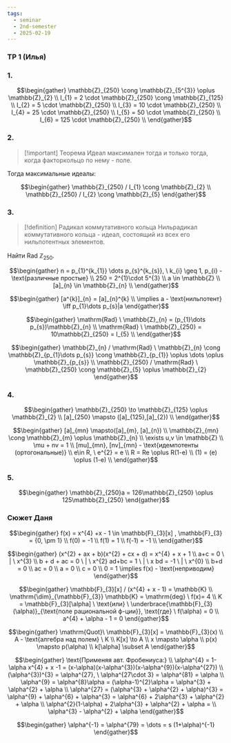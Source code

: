 ```yaml
---
tags:
  - seminar
  - 2nd-semester
  - 2025-02-19
---
```


### ТР 1 (Илья)

### 1.

$$\begin{gather}
\mathbb{Z}_{250} \cong \mathbb{Z}_{5^{3}} \oplus \mathbb{Z}_{2} \\
I_{1} = 2 \cdot \mathbb{Z}_{250} \cong  \mathbb{Z}_{125} \\
I_{2} = 5 \cdot \mathbb{Z}_{250} \\
I_{3} = 10 \cdot \mathbb{Z}_{250} \\
I_{4} = 25 \cdot \mathbb{Z}_{250} \\
I_{5} = 50 \cdot \mathbb{Z}_{250} \\
I_{6} = 125 \cdot \mathbb{Z}_{250} \\
\end{gather}$$

### 2.

> [!important] Теорема
> Идеал максимален тогда и только тогда, когда факторкольцо по нему - поле.

Тогда максимальные идеалы:

$$\begin{gather}
\mathbb{Z}_{250} / I_{1} \cong \mathbb{Z}_{2} \\
\mathbb{Z}_{250} / I_{2} \cong \mathbb{Z}_{5}
\end{gather}$$

### 3.

> [!definition] Радикал коммутативного кольца
> Нильрадикал коммутативного кольца - идеал, состоящий из всех его нильпотентных элементов.

Найти $\mathrm{Rad} \ \mathbb{Z}_{250}$.

$$\begin{gather}
n = p_{1}^{k_{1}} \dots p_{s}^{k_{s}}, \ k_{i} \geq 1, p_{i} - \text{различные простые} \\
250 = 2^{1}\cdot 5^{3} \\
a \in \mathbb{Z} \\
[a]_{n} \in \mathbb{Z}_{n} \\
\end{gather}$$

$$\begin{gather}
[a^{k}]_{n} = [a]_{n}^{k} \\
\implies a - \text{нильпотент} \iff p_{1}\dots p_{s}|a
\end{gather}$$

$$\begin{gather}
\mathrm{Rad} \ \mathbb{Z}_{n} = (p_{1}\dots p_{s})\mathbb{Z}_{n} \\
\mathrm{Rad} \ \mathbb{Z}_{250} = 10\mathbb{Z}_{250} = I_{5} \\
\end{gather}$$

$$\begin{gather}
\mathbb{Z}_{n} / \mathrm{Rad} \ \mathbb{Z}_{n} \cong \mathbb{Z}_{p_{1}\dots p_{s}} \cong \mathbb{Z}_{p_{1}} \oplus  \dots \oplus \mathbb{Z}_{p_{s}} \\
\mathbb{Z}_{250} / \mathrm{Rad} \ \mathbb{Z}_{250} \cong  \mathbb{Z}_{5} \oplus \mathbb{Z}_{2}
\end{gather}$$

### 4. 

$$\begin{gather}
\mathbb{Z}_{250} \to \mathbb{Z}_{125} \oplus \mathbb{Z}_{2} \\
[a]_{250} \mapsto ([a]_{125},[a]_{2}) \\
\end{gather}$$

$$\begin{gather}
[a]_{mn} \mapsto([a]_{m}, [a]_{n}) \\
\mathbb{Z}_{mn} \cong \mathbb{Z}_{m} \oplus \mathbb{Z}_{n} \\
\exists u,v \in \mathbb{Z} \\
\mu + nv = 1 \\
[mu]_{mn}, [nv]_{mn} - \text{идемпотенты (ортогональные)} \\
e\in R, \ e^{2} = e \\
R = Re \oplus  R(1-e) \\
(1) = (e) \oplus (1-e) \\
\end{gather}$$

### 5.

$$\begin{gather}
\mathbb{Z}_{250}a = 126\mathbb{Z}_{250} \oplus 125\mathbb{Z}_{250}
\end{gather}$$

### Сюжет Даня

$$\begin{gather}
f(x) = x^{4} +x - 1 \in \mathbb{F}_{3}[x] , \mathbb{F}_{3} = {0, \pm 1} \\
f(0) = -1 \\
f(1) = 1 \\
f(-1) = -1 \\
\end{gather}$$

$$\begin{gather}
(x^{2} + ax + b)(x^{2} + cx + d) = x^{4} + x + 1 \\
a+c = 0 \ | \ x^{3} \\
b + d + ac = 0 \ | \ x^{2}
ad+bc = 1 \ | \ x
bd = -1 \ | \ x^{0} \\
b+d = 0 \\
ac = 0 \\
a = 0 \\
c = 0 \\
0 = 1 \implies f(x) - \text{неприводим}
\end{gather}$$

$$\begin{gather}
\mathbb{F}_{3}[x] / (x^{4} + x - 1) = \mathbb{K} \\ \mathrm{\dim}_{\mathbb{F}_{3}} \mathbb{K} = \mathrm{deg} \ f(x)= 4 \\
K = \mathbb{F}_{3}[\alpha] \ \text{или} \ \underbrace{\mathbb{F}_{3}(\alpha)}_{\text{поле рациональной ф-ции}}, \text{где} \ f(\alpha) = 0 \\
a^{4} + \alpha - 1 = 0
\end{gather}$$

$$\begin{gather}
\mathrm{Quot}\ \mathbb{F}_{3}[x] = \mathbb{F}_{3}(x) \\
A - \text{алгебра над полем} \ K \\
K[x] \to A \\
x \mapsto \alpha \\
p(x) \mapsto p(\alpha) \\
k[\alpha] \subset A
\end{gather}$$

$$\begin{gather}
\text{Применяя авт. Фробениуса:} \\
\alpha^{4} = 1-\alpha
x^{4} + x -1 = (x-\alpha)(x-\alpha^{3})(x-\alpha^{9})(x-\alpha^{27}) \\
(\alpha^{3})^{3} = \alpha^{27}, \ \alpha^{27\cdot 3} = \alpha^{81} = \alpha \\
\alpha^{9} = \alpha^{8}\alpha = (\alpha-1)^{2}\alpha = \alpha^{3} + \alpha^{2} + \alpha \\
\alpha^{27} = (\alpha^{3} + \alpha^{2} + \alpha)^{3} = \alpha^{9} + \alpha^{6} + \alpha^{3} = \alpha^{6} + 2\alpha^{3} + \alpha^{2} + \alpha \\
\alpha^{2}(1-\alpha) + 2\alpha^{3} + \alpha^{2} + \alpha = \\
\alpha^{3} - \alpha^{2} + \alpha
\end{gather}$$

$$\begin{gather}
\alpha^{-1} = \alpha^{79} = \dots = s
(1+\alpha)^{-1}
\end{gather}$$